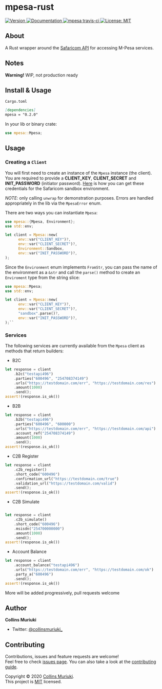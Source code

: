 # mpesa-rust
<p>
   <a href="https://crates.io/crates/mpesa" target="_blank">
     <img alt="Version" src="https://img.shields.io/crates/v/mpesa" />
   </a>
  <a href="https://docs.rs/mpesa" target="_blank">
    <img alt="Documentation" src="https://docs.rs/mpesa/badge.svg" />
  </a>
  <a href="https://travis-ci.com/collinsmuriuki/mpesa-rust" target="_blank">
      <img alt="mpesa travis-ci" src="https://travis-ci.com/collinsmuriuki/mpesa-rust.svg?branch=master" />
   </a>
  <a href="LICENSE" target="_blank">
    <img alt="License: MIT" src="https://img.shields.io/badge/License-MIT-yellow.svg" />
  </a>
</p>

## About

A Rust wrapper around the [Safaricom API](https://developer.safaricom.co.ke/docs?shell#introduction) for accessing M-Pesa services.

## Notes
 **Warning!** WIP, not production ready

## Install & Usage
`Cargo.toml`

```md
[dependencies]
mpesa = "0.2.0"
```

In your lib or binary crate:
```rs
use mpesa::Mpesa;
```

## Usage

### Creating a `Client`
You will first need to create an instance of the `Mpesa` instance (the client). You are required to provide a **CLIENT_KEY**,
**CLIENT_SECRET** and **INIT_PASSWORD** (initiator password). [Here](https://developer.safaricom.co.ke/test_credentials) is how you can get these credentials for the Safaricom sandbox
environment.

*NOTE*: only calling `unwrap` for demonstration purposes. Errors are handled appropriately in the lib via the `MpesaError` enum.

There are two ways you can instantiate `Mpesa`:

```rust
use mpesa::{Mpesa, Environment};
use std::env;

let client = Mpesa::new(
      env::var("CLIENT_KEY")?,
      env::var("CLIENT_SECRET")?,
      Environment::Sandbox,
      env::var("INIT_PASSWORD")?,
);
```

Since the `Environment` enum implements `FromStr`, you can pass the name of the environment as a `&str` and call the `parse()`
method to create an `Enviroment` type from the string slice:

```rust
use mpesa::Mpesa;
use std::env;

let client = Mpesa::new(
      env::var("CLIENT_KEY")?,
      env::var("CLIENT_SECRET")?,
      "sandbox".parse()?,
      env::var("INIT_PASSWORD")?,
);``
```

### Services
The following services are currently available from the `Mpesa` client as methods that return builders:
* B2C
```rust
let response = client
    .b2c("testapi496")
    .parties("600496", "254708374149")
    .urls("https://testdomain.com/err", "https://testdomain.com/res")
    .amount(1000)
    .send();
assert!(response.is_ok())
```

* B2B
```rust
let response = client
    .b2b("testapi496")
    .parties("600496", "600000")
    .urls("https://testdomain.com/err", "https://testdomain.com/api")
    .account_ref("254708374149")
    .amount(1000)
    .send();
assert!(response.is_ok())
```

* C2B Register
```rust
let response = client
    .c2b_register()
    .short_code("600496")
    .confirmation_url("https://testdomain.com/true")
    .validation_url("https://testdomain.com/valid")
    .send();
assert!(response.is_ok())
```

* C2B Simulate
```rust

let response = client
    .c2b_simulate()
    .short_code("600496")
    .msisdn("254700000000")
    .amount(1000)
    .send();
assert!(response.is_ok())
```

* Account Balance

```rust
let response = client
    .account_balance("testapi496")
    .urls("https://testdomain.com/err", "https://testdomain.com/ok")
    .party_a("600496")
    .send();
assert!(response.is_ok())
```

More will be added progressively, pull requests welcome
## Author

**Collins Muriuki**

* Twitter: [@collinsmuriuki\_](https://twitter.com/collinsmuriuki_)

## Contributing

Contributions, issues and feature requests are welcome!<br />Feel free to check [issues page](https://github.com/collinsmuriuki/mpesa-rust/issues). You can also take a look at the [contributing guide](CONTRIBUTING.md).

Copyright © 2020 [Collins Muriuki](https://github.com/collinsmuriuki).<br />
This project is [MIT](LICENSE) licensed.